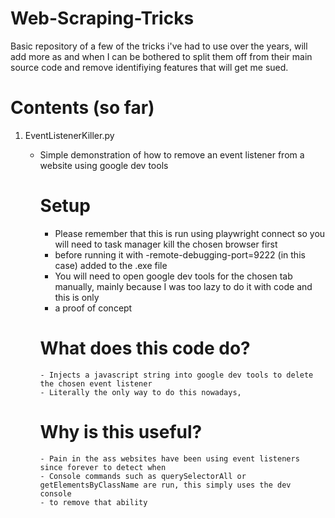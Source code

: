 # Web-Scraping-Tricks

Basic repository of a few of the tricks i've had to use over the years, will add more as and when I can be bothered to split them off from
their main source code and remove identifiying features that will get me sued.

# Contents (so far)
1) EventListenerKiller.py
   
   - Simple demonstration of how to remove an event listener from a website using google dev tools
     # Setup
       - Please remember that this is run using playwright connect so you will need to task manager kill the chosen browser first
       - before running it with -remote-debugging-port=9222 (in this case) added to the .exe file
       - You will need to open google dev tools for the chosen tab manually, mainly because I was too lazy to do it with code and this is only
       - a proof of concept
      # What does this code do?
         - Injects a javascript string into google dev tools to delete the chosen event listener
         - Literally the only way to do this nowadays,
     # Why is this useful?
         - Pain in the ass websites have been using event listeners since forever to detect when
         - Console commands such as querySelectorAll or getElementsByClassName are run, this simply uses the dev console
         - to remove that ability 
     
